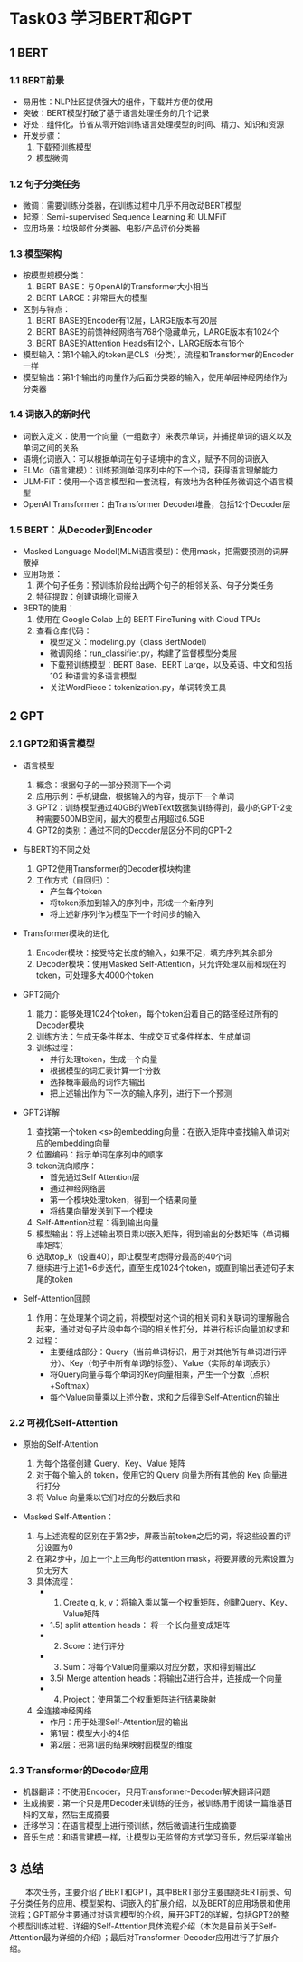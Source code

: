 # Task03 学习BERT和GPT

## 1 BERT

### 1.1 BERT前景
- 易用性：NLP社区提供强大的组件，下载并方便的使用
- 突破：BERT模型打破了基于语言处理任务的几个记录
- 好处：组件化，节省从零开始训练语言处理模型的时间、精力、知识和资源
- 开发步骤：
  1. 下载预训练模型
  2. 模型微调

### 1.2 句子分类任务
- 微调：需要训练分类器，在训练过程中几乎不用改动BERT模型
- 起源：Semi-supervised Sequence Learning 和 ULMFiT
- 应用场景：垃圾邮件分类器、电影/产品评价分类器

### 1.3 模型架构
- 按模型规模分类：
  1. BERT BASE：与OpenAI的Transformer大小相当
  2. BERT LARGE：非常巨大的模型
- 区别与特点：
  1. BERT BASE的Encoder有12层，LARGE版本有20层
  2. BERT BASE的前馈神经网络有768个隐藏单元，LARGE版本有1024个
  3. BERT BASE的Attention Heads有12个，LARGE版本有16个
- 模型输入：第1个输入的token是CLS（分类），流程和Transformer的Encoder一样
- 模型输出：第1个输出的向量作为后面分类器的输入，使用单层神经网络作为分类器

### 1.4 词嵌入的新时代
- 词嵌入定义：使用一个向量（一组数字）来表示单词，并捕捉单词的语义以及单词之间的关系
- 语境化词嵌入：可以根据单词在句子语境中的含义，赋予不同的词嵌入
- ELMo（语言建模）：训练预测单词序列中的下一个词，获得语言理解能力
- ULM-FiT：使用一个语言模型和一套流程，有效地为各种任务微调这个语言模型
- OpenAI Transformer：由Transformer Decoder堆叠，包括12个Decoder层

### 1.5 BERT：从Decoder到Encoder
- Masked Language Model(MLM语言模型)：使用mask，把需要预测的词屏蔽掉
- 应用场景：
  1. 两个句子任务：预训练阶段给出两个句子的相邻关系、句子分类任务
  2. 特征提取：创建语境化词嵌入
- BERT的使用：
  1. 使用在 Google Colab 上的 BERT FineTuning with Cloud TPUs
  2. 查看仓库代码：
      - 模型定义：modeling.py（class BertModel）
      - 微调网络：run_classifier.py，构建了监督模型分类层
      - 下载预训练模型：BERT Base、BERT Large，以及英语、中文和包括 102 种语言的多语言模型
      - 关注WordPiece：tokenization.py，单词转换工具

## 2 GPT

### 2.1 GPT2和语言模型

- 语言模型
  1. 概念：根据句子的一部分预测下一个词
  2. 应用示例：手机键盘，根据输入的内容，提示下一个单词
  3. GPT2：训练模型通过40GB的WebText数据集训练得到，最小的GPT-2变种需要500MB空间，最大的模型占用超过6.5GB
  4. GPT2的类别：通过不同的Decoder层区分不同的GPT-2

- 与BERT的不同之处
  1. GPT2使用Transformer的Decoder模块构建
  2. 工作方式（自回归）：
      - 产生每个token
      - 将token添加到输入的序列中，形成一个新序列
      - 将上述新序列作为模型下一个时间步的输入

- Transformer模块的进化
  1. Encoder模块：接受特定长度的输入，如果不足，填充序列其余部分
  2. Decoder模块：使用Masked Self-Attention，只允许处理以前和现在的token，可处理多大4000个token

- GPT2简介
  1. 能力：能够处理1024个token，每个token沿着自己的路径经过所有的Decoder模块
  2. 训练方法：生成无条件样本、生成交互式条件样本、生成单词
  3. 训练过程：
      - 并行处理token，生成一个向量
      - 根据模型的词汇表计算一个分数
      - 选择概率最高的词作为输出
      - 把上述输出作为下一次的输入序列，进行下一个预测

- GPT2详解
  1. 查找第一个token \<s\>的embedding向量：在嵌入矩阵中查找输入单词对应的embedding向量
  2. 位置编码：指示单词在序列中的顺序
  3. token流向顺序：
      - 首先通过Self Attention层
      - 通过神经网络层
      - 第一个模块处理token，得到一个结果向量
      - 将结果向量发送到下一个模块
  4. Self-Attention过程：得到输出向量
  5. 模型输出：将上述输出项目乘以嵌入矩阵，得到输出的分数矩阵（单词概率矩阵）
  6. 选取top_k（设置40），即让模型考虑得分最高的40个词
  7. 继续进行上述1~6步迭代，直至生成1024个token，或直到输出表述句子末尾的token

- Self-Attention回顾
  1. 作用：在处理某个词之前，将模型对这个词的相关词和关联词的理解融合起来，通过对句子片段中每个词的相关性打分，并进行标识向量加权求和
  2. 过程：
      - 主要组成部分：Query（当前单词标识，用于对其他所有单词进行评分）、Key（句子中所有单词的标签）、Value（实际的单词表示）
      - 将Query向量与每个单词的Key向量相乘，产生一个分数（点积+Softmax）
      - 每个Value向量乘以上述分数，求和之后得到Self-Attention的输出

### 2.2 可视化Self-Attention

- 原始的Self-Attention
  1. 为每个路径创建 Query、Key、Value 矩阵
  2. 对于每个输入的 token，使用它的 Query 向量为所有其他的 Key 向量进行打分
  3. 将 Value 向量乘以它们对应的分数后求和

- Masked Self-Attention：  
  1. 与上述流程的区别在于第2步，屏蔽当前token之后的词，将这些设置的评分设置为0
  2. 在第2步中，加上一个上三角形的attention mask，将要屏蔽的元素设置为负无穷大
  3. 具体流程：
      - 1) Create q, k, v：将输入乘以第一个权重矩阵，创建Query、Key、Value矩阵
      - 1.5) split attention heads： 将一个长向量变成矩阵
      - 2) Score：进行评分
      - 3) Sum：将每个Value向量乘以对应分数，求和得到输出Z
      - 3.5) Merge attention heads：将输出Z进行合并，连接成一个向量
      - 4) Project：使用第二个权重矩阵进行结果映射
  4. 全连接神经网络
      - 作用：用于处理Self-Attention层的输出
      - 第1层：模型大小的4倍
      - 第2层：把第1层的结果映射回模型的维度

### 2.3 Transformer的Decoder应用

- 机器翻译：不使用Encoder，只用Transformer-Decoder解决翻译问题
- 生成摘要：第一个只是用Decoder来训练的任务，被训练用于阅读一篇维基百科的文章，然后生成摘要
- 迁移学习：在语言模型上进行预训练，然后微调进行生成摘要
- 音乐生成：和语言建模一样，让模型以无监督的方式学习音乐，然后采样输出

## 3 总结

&emsp;&emsp;本次任务，主要介绍了BERT和GPT，其中BERT部分主要围绕BERT前景、句子分类任务的应用、模型架构、词嵌入的扩展介绍，以及BERT的应用场景和使用流程；GPT部分主要通过对语言模型的介绍，展开GPT2的详解，包括GPT2的整个模型训练过程、详细的Self-Attention具体流程介绍（本次是目前关于Self-Attention最为详细的介绍）；最后对Transformer-Decoder应用进行了扩展介绍。
